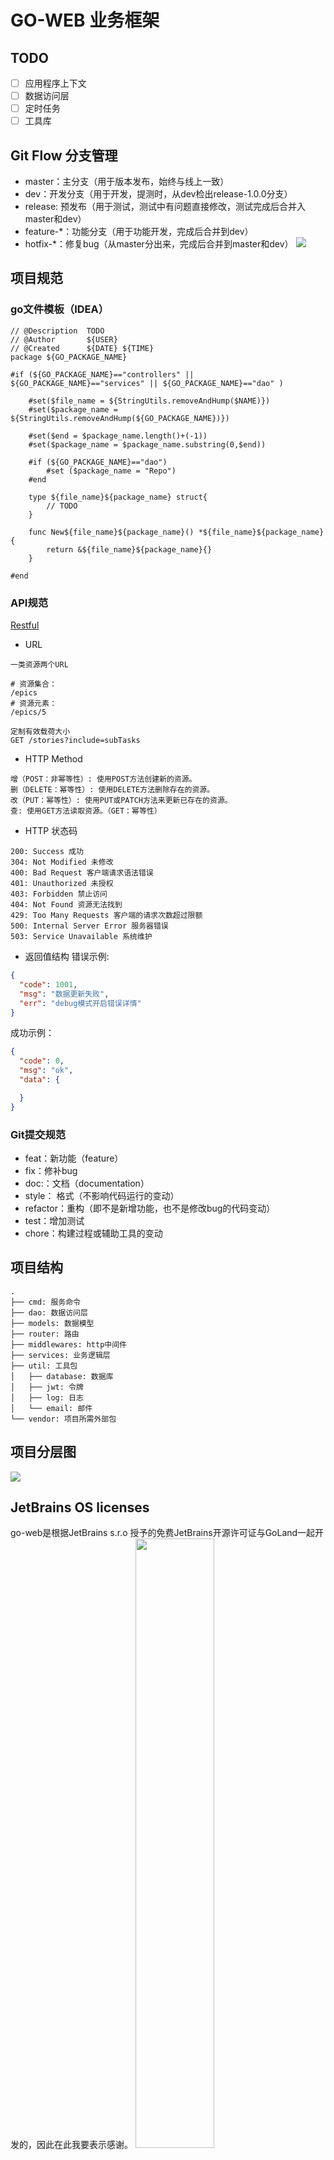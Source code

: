 # GO-WEB 业务框架

## TODO
- [ ] 应用程序上下文
- [ ] 数据访问层
- [ ] 定时任务
- [ ] 工具库

## Git Flow 分支管理
- master：主分支（用于版本发布，始终与线上一致）
- dev：开发分支（用于开发，提测时，从dev检出release-1.0.0分支）
- release: 预发布（用于测试，测试中有问题直接修改，测试完成后合并入master和dev）
- feature-*：功能分支（用于功能开发，完成后合并到dev）
- hotfix-*：修复bug（从master分出来，完成后合并到master和dev）
![](http://assets.processon.com/chart_image/5f93a2e15653bb06ef13def8.png)

## 项目规范

### go文件模板（IDEA）
```
// @Description  TODO
// @Author  	 ${USER}  
// @Created  	 ${DATE} ${TIME}
package ${GO_PACKAGE_NAME}

#if (${GO_PACKAGE_NAME}=="controllers" || ${GO_PACKAGE_NAME}=="services" || ${GO_PACKAGE_NAME}=="dao" )
	
	#set($file_name = ${StringUtils.removeAndHump($NAME)})
	#set($package_name = ${StringUtils.removeAndHump(${GO_PACKAGE_NAME})})
	
	#set($end = $package_name.length()+(-1))
	#set($package_name = $package_name.substring(0,$end))
	
	#if (${GO_PACKAGE_NAME}=="dao")
		#set ($package_name = "Repo")
	#end
	
	type ${file_name}${package_name} struct{
		// TODO
	}
	
	func New${file_name}${package_name}() *${file_name}${package_name} {
		return &${file_name}${package_name}{}
	}

#end 

```

### API规范 
[Restful](http://kaelzhang81.github.io/2019/05/24/Restful-API%E8%AE%BE%E8%AE%A1%E6%9C%80%E4%BD%B3%E5%AE%9E%E8%B7%B5/)
- URL
```
一类资源两个URL

# 资源集合：
/epics
# 资源元素：
/epics/5

定制有效载荷大小
GET /stories?include=subTasks
``` 
- HTTP Method
```
增（POST：非幂等性）: 使用POST方法创建新的资源。
删（DELETE：幂等性）: 使用DELETE方法删除存在的资源。
改（PUT：幂等性）: 使用PUT或PATCH方法来更新已存在的资源。
查: 使用GET方法读取资源。（GET：幂等性）
```
- HTTP 状态码
``` 
200: Success 成功
304: Not Modified 未修改
400: Bad Request 客户端请求语法错误
401: Unauthorized 未授权
403: Forbidden 禁止访问
404: Not Found 资源无法找到
429: Too Many Requests 客户端的请求次数超过限额
500: Internal Server Error 服务器错误
503: Service Unavailable 系统维护
```

- 返回值结构
错误示例:
```json
{
  "code": 1001,
  "msg": "数据更新失败",
  "err": "debug模式开启错误详情"
}
```
成功示例：
```json
{
  "code": 0,
  "msg": "ok",
  "data": {

  }
}
```

### Git提交规范
- feat：新功能（feature）
- fix：修补bug
- doc:：文档（documentation）
- style： 格式（不影响代码运行的变动）
- refactor：重构（即不是新增功能，也不是修改bug的代码变动）
- test：增加测试
- chore：构建过程或辅助工具的变动

## 项目结构

```
.
├── cmd: 服务命令
├── dao: 数据访问层
├── models: 数据模型
├── router: 路由
├── middlewares: http中间件
├── services: 业务逻辑层
├── util: 工具包
│   ├── database: 数据库
│   ├── jwt: 令牌
│   ├── log: 日志
│   └── email: 邮件
└── vendor: 项目所需外部包
```

## 项目分层图
![](http://assets.processon.com/chart_image/5ee9840fe0b34d4dba40cfb7.png)

## JetBrains OS licenses
go-web是根据JetBrains s.r.o 授予的免费JetBrains开源许可证与GoLand一起开发的，因此在此我要表示感谢。
<a href="https://www.jetbrains.com/?from=go-web"><img src="https://tva1.sinaimg.cn/large/0081Kckwgy1gkl0xz7y4uj30zz0u042c.jpg" width="50%"  /></a>

## License
© JiangYang, 2020~time.Now

Released under the Apache [License](https://github.com/comeonjy/go-web/blob/master/LICENSE)